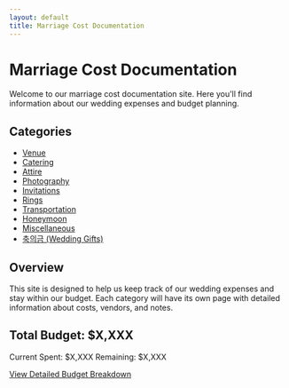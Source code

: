 ```yaml
---
layout: default
title: Marriage Cost Documentation
---
```


# Marriage Cost Documentation

Welcome to our marriage cost documentation site. Here you'll find information about our wedding expenses and budget planning.

## Categories

- [Venue](venue.md)
- [Catering](catering.md)
- [Attire](attire.md)
- [Photography](photography.md)
- [Invitations](invitations.md)
- [Rings](rings.md)
- [Transportation](transportation.md)
- [Honeymoon](honeymoon.md)
- [Miscellaneous](miscellaneous.md)
- [축의금 (Wedding Gifts)](gifts.md)

## Overview

This site is designed to help us keep track of our wedding expenses and stay within our budget. Each category will have its own page with detailed information about costs, vendors, and notes.

## Total Budget: $X,XXX

Current Spent: $X,XXX
Remaining: $X,XXX

[View Detailed Budget Breakdown](#)
